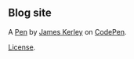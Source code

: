 Blog site
---------


A [Pen](https://codepen.io/macguyver420/pen/MrPNMr) by [James Kerley](https://codepen.io/macguyver420) on [CodePen](https://codepen.io).

[License](https://codepen.io/macguyver420/pen/MrPNMr/license).